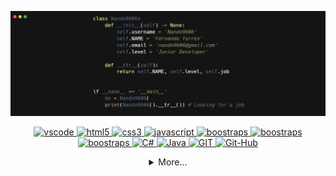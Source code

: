 [![banner](./Portada.png)](https://github.com/LuisTorres9606)

<p align="center">
    <a href="https://code.visualstudio.com/">
        <img src="https://cdn.jsdelivr.net/gh/devicons/devicon/icons/vscode/vscode-original.svg" alt="vscode" width="40" height="40"/>
    </a>
    <a href="https://developer.mozilla.org/pt-BR/docs/Web/HTML">
        <img src="https://cdn.jsdelivr.net/gh/devicons/devicon/icons/html5/html5-plain.svg" alt="html5" width="40" height="40"/>
    </a>
    <a href="https://developer.mozilla.org/pt-BR/docs/Web/CSS">
        <img src="https://cdn.jsdelivr.net/gh/devicons/devicon/icons/css3/css3-plain.svg" alt="css3" width="40" height="40"/>
    </a>
    <a href="https://developer.mozilla.org/en-US/docs/Web/JavaScript">
        <img src="https://cdn.jsdelivr.net/gh/devicons/devicon/icons/javascript/javascript-original.svg" alt="javascript" width="40" height="40"/>
    </a>
    <a href="https://getbootstrap.com">
        <img src="https://cdn.jsdelivr.net/gh/devicons/devicon/icons/bootstrap/bootstrap-original.svg" alt="boostraps" width="40" height="40"/>
    </a>
    <a href="https://www.python.org">
        <img src="https://cdn.jsdelivr.net/gh/devicons/devicon/icons/python/python-original.svg" alt="boostraps" width="40" height="40"/>
    </a>
    <a href="https://flask.palletsprojects.com/en/2.0.x/">
        <img src="https://cdn.jsdelivr.net/gh/devicons/devicon/icons/flask/flask-original.svg" alt="boostraps" width="40" height="40"/>
    </a>
    <a href="https://docs.microsoft.com/en-us/dotnet/csharp/">
        <img src="https://cdn.jsdelivr.net/gh/devicons/devicon/icons/csharp/csharp-original.svg" alt="C#" width="40" height="40"/>
    </a>
    <a href="https://www.java.com/es/">
        <img src="https://cdn.jsdelivr.net/gh/devicons/devicon/icons/java/java-original.svg" alt="Java" width="40" height="40"/>
    </a>
    <a href="https://git-scm.com">
        <img src="https://cdn.jsdelivr.net/gh/devicons/devicon/icons/git/git-original.svg" alt="GIT" width="40" height="40"/>
    </a>
    <a href="https://github.com">
        <img src="https://cdn.jsdelivr.net/gh/devicons/devicon/icons/github/github-original.svg" alt="Git-Hub" width="40" height="40"/>
    </a>
    
</p>
<details>
    <summary align="center"> More... </summary>
    <h1 align="center"> Personal Information</h1>


```python
class Nando9606:

    def __init__(self):
        self.username = 'Nando9606'
        self.NAME = 'Fernando Torres'
        self.email = 'nando9606@gmail.com'
        self.twitter = 'nando9606'
        self.job = 'None'
        self.level = 'Junior Developer'
        self.knowledge = {
            'fronted':  ['HTML','CSS','JavaScript','Boostrasp'],
            'backend':  ['Python','Flask'],
            'code' :    ['C#','Java'],
            'database': ['SQL'],
            'tools':    ['GIT','GitHub'],
            'misc':     ['SCRUM']
        }
        self.architecture = ['MVC', 'Capas']

    def __str__(self):
        return self.NAME, self.level, self.job


if __name__ == '__main__':
    me = Nando9606()
    print(Nando9606().__str__()) # Looking for a job

```
    
<h3 align="center">About me:</h3>

<p align="center">
  <a href="https://instagram.com/nando9606">
    <img
      align="center"
      src="https://img.shields.io/badge/Instagram-1C1C1C?style=for-the-badge&logo=instagram&logoColor=00FFFF"
    />
  </a>
  <a href="https://twitter.com/nando96">
    <img
      align="center"
      src="https://img.shields.io/badge/Twitter-1C1C1C?style=for-the-badge&logo=twitter&logoColor=00FFFF"
    />
  </a>
  <a href="https://discord.gg/NandoTc9606#2627">
    <img
      align="center"
      src="https://img.shields.io/badge/Discord-1C1C1C?style=for-the-badge&logo=discord&logoColor=00FFFF">
  </a>
  <a href="https://www.linkedin.com/in/fernando-torres-calderón-88589b123/">
    <img
         align="center"
         src="https://img.shields.io/badge/LinkedIn-1C1C1C?style=for-the-badge&logo=linkedin&logoColor=00FFFF"
  </a>
</p>
</details>
